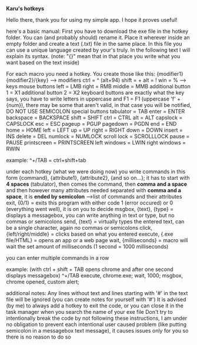 **Karu's hotkeys**

Hello there, thank you for using my simple app. I hope it proves useful!


here's a basic manual:
First you have to download the exe file in the hotkey folder. You can (and probably should) rename it. Place it wherever inside an empty folder and create a text (.txt) file in the same place. In this file you can use a unique language created by your's truly. In the following text I will explain its syntax. (note: "{}" mean that in that place you write what you want based on the text inside)

For each macro you need a hotkey. You create those like this:
{modifier1}{modifier2}/{key}
--> modifiers
  ctrl = ^ (alt+94)
  shift = +
  alt = !
  win = %
--> keys
  mouse buttons
    left = LMB
    right = RMB
    middle = MMB
    additional button 1 = X1
    additional button 2 = X2
  keyboard buttons are exactly what the key says, you have to write letters in uppercase and F1 = F1 (uppercase 'f' + {num}), there may be some that aren't valid, in that case you will be notified, DO NOT USE SEMICOLON
  special buttons
    tabulator = TAB
    enter = ENTER
    backspace = BACKSPACE
    shift = SHIFT
    ctrl = CTRL
    alt = ALT
    capslock = CAPSLOCK
    esc = ESC
    pageup = PGUP
    pagedown = PGDN
    end = END
    home = HOME
    left = LEFT
    up = UP
    right = RIGHT
    down = DOWN
    insert = INS
    delete = DEL
    numlock = NUMLOCK
    scroll lock = SCROLLLOCK
    pause = PAUSE
    printscreen = PRINTSCREEN
    left windows = LWIN
    right windows = RWIN

  example:
  ^+/TAB = ctrl+shift+tab

  under each hotkey (what we were doing now) you write commands in this form
    {command}, {attribute1}, {attribute2}, {and so on...};
  it has to start with **4 spaces** (tabulator), then comes the command, then **comma and a space** and then however many attributes needed separated with **comma and a space**, it is **ended by semicolon**
  -->list of commands and their attributes
    exit, {0/1} = exits this program with either code 1 (error occured) or 0 (everything went well), it is on you to decide
    msgbox, {text}, {type} = displays a messagebox, you can write anything in text or type, but no commas or semicolons
    send, {text} = virtually types the entered text, can be a single character, again no commas or semicolons
    click, {left/right/middle} = clicks based on what you entered
    execute, {.exe file/HTML} = opens an app or a web page
    wait, {milliseconds} = macro will wait the set amount of milliseconds (1 second = 1000 milliseconds)
  
  you can enter multiple commands in a row
  
  example: (with ctrl + shift + TAB opens chrome and after one second displays messagebox)
  ^+/TAB
    execute, chrome.exe;
    wait, 1000;
    msgbox, chrome opened, custom alert;


additional notes:
Any lines without text and lines starting with '#' in the text file will be ignored (you can create notes for yourself with '#')
It is advised (by me) to always add a hotkey to exit the code, or you can close it in the task manager when you search the name of your exe file
Don't try to intentionally break the code by not following these instructions, I am under no obligation to prevent each intentional user caused problem (like putting semicolon in a messagebox text message), it causes issues only for you so there is no reason to do so
